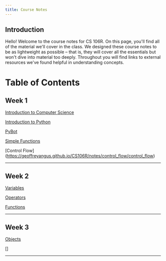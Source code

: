 ```yaml
---
title: Course Notes 
---
```


## Introduction
Hello! Welcome to the course notes for CS 106R. On this page, you'll find all of the material we'll cover in the class. We designed these course notes to be as lightweight as possible – that is, they will cover all the essentials but won't dive into material too deeply. Throughout you will find links to external resources we've found helpful in understanding concepts. 

# Table of Contents 

## Week 1
[Introduction to Computer Science](https://geoffreyangus.github.io/CS106R/notes/intro_cs/intro_cs)

[Introduction to Python](https://geoffreyangus.github.io/CS106R/notes/intro_python/intro_python)

[PyBot](https://geoffreyangus.github.io/CS106R/notes/pybot/pybot)

[Simple Functions](https://geoffreyangus.github.io/CS106R/notes/simple_functions/simple_functions)

[Control Flow]
(https://geoffreyangus.github.io/CS106R/notes/control_flow/control_flow)

---

## Week 2

[Variables](https://geoffreyangus.github.io/CS106R/notes/variables/variables)

[Operators](https://geoffreyangus.github.io/CS106R/notes/operators/operators)

[Functions](https://geoffreyangus.github.io/CS106R/notes/functions/functions)

---

## Week 3

[Objects]()

[]



---